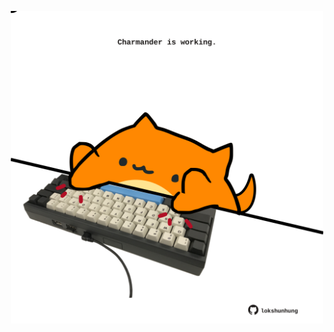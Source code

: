 <!-- built at 27/06/2023, 16:00:59 UTC -->
<p align="center">
  <img width="500" height="500" src="./ReadmeImage.svg">
</p>
